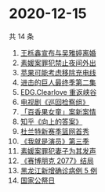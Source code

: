 # 2020-12-15

共 14 条

<!-- BEGIN -->
<!-- 最后更新时间 Tue Dec 15 2020 13:04:20 GMT+0800 (CST) -->
1. [王栎鑫宣布与吴雅婷离婚](https://www.zhihu.com/search?q=王栎鑫吴雅婷)
1. [素媛案罪犯禁止夜间外出](https://www.zhihu.com/search?q=素媛案)
1. [苹果可能考虑移除充电线](https://www.zhihu.com/search?q=苹果充电线)
1. [进击的巨人最终季第二集](https://www.zhihu.com/search?q=进击的巨人第四季)
1. [EDG.Clearlove 重返峡谷](https://www.zhihu.com/search?q=厂长复出)
1. [电视剧《巡回检察组》](https://www.zhihu.com/search?q=巡回检察组)
1. [「百香果女童」案新案情](https://www.zhihu.com/search?q=百香果女孩)
1. [知乎《向上的答案》](https://www.zhihu.com/search?q=向上的答案)
1. [杜兰特新赛季篮网首秀](https://www.zhihu.com/search?q=杜兰特)
1. [《我就是演员》第三季](https://www.zhihu.com/search?q=我就是演员)
1. [素媛案罪犯妻子为其发声](https://www.zhihu.com/search?q=素媛案)
1. [《赛博朋克 2077》结局](https://www.zhihu.com/search?q=2077结局)
1. [黑龙江新增确诊病例 5 例](https://www.zhihu.com/search?q=黑龙江疫情)
1. [国家公祭日](https://www.zhihu.com/search?q=国家公祭日)
<!-- END -->
